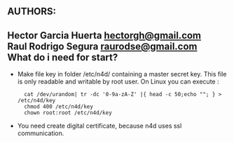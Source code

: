 AUTHORS:
--------
Hector Garcia Huerta hectorgh@gmail.com  
Raul Rodrigo Segura raurodse@gmail.com  
What do i need for start?
-------------------------
* Make file key in folder /etc/n4d/ containing a master secret key. This file is only readable and writable by root user. On Linux you can execute :

        cat /dev/urandom| tr -dc '0-9a-zA-Z' |{ head -c 50;echo ""; } > /etc/n4d/key  
        chmod 400 /etc/n4d/key  
        chown root:root /etc/n4d/key

* You need create digital certificate, because n4d uses ssl communication.